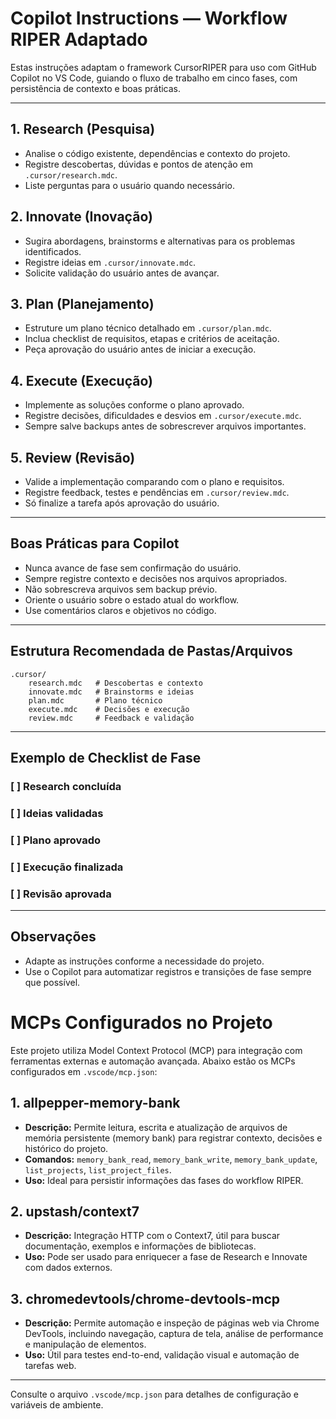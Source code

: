 # Copilot Instructions — Workflow RIPER Adaptado

Estas instruções adaptam o framework CursorRIPER para uso com GitHub Copilot no VS Code, guiando o fluxo de trabalho em cinco fases, com persistência de contexto e boas práticas.

---

## 1. Research (Pesquisa)
- Analise o código existente, dependências e contexto do projeto.
- Registre descobertas, dúvidas e pontos de atenção em `.cursor/research.mdc`.
- Liste perguntas para o usuário quando necessário.

## 2. Innovate (Inovação)
- Sugira abordagens, brainstorms e alternativas para os problemas identificados.
- Registre ideias em `.cursor/innovate.mdc`.
- Solicite validação do usuário antes de avançar.

## 3. Plan (Planejamento)
- Estruture um plano técnico detalhado em `.cursor/plan.mdc`.
- Inclua checklist de requisitos, etapas e critérios de aceitação.
- Peça aprovação do usuário antes de iniciar a execução.

## 4. Execute (Execução)
- Implemente as soluções conforme o plano aprovado.
- Registre decisões, dificuldades e desvios em `.cursor/execute.mdc`.
- Sempre salve backups antes de sobrescrever arquivos importantes.

## 5. Review (Revisão)
- Valide a implementação comparando com o plano e requisitos.
- Registre feedback, testes e pendências em `.cursor/review.mdc`.
- Só finalize a tarefa após aprovação do usuário.

---

## Boas Práticas para Copilot
- Nunca avance de fase sem confirmação do usuário.
- Sempre registre contexto e decisões nos arquivos apropriados.
- Não sobrescreva arquivos sem backup prévio.
- Oriente o usuário sobre o estado atual do workflow.
- Use comentários claros e objetivos no código.

---

## Estrutura Recomendada de Pastas/Arquivos
```
.cursor/
	research.mdc   # Descobertas e contexto
	innovate.mdc   # Brainstorms e ideias
	plan.mdc       # Plano técnico
	execute.mdc    # Decisões e execução
	review.mdc     # Feedback e validação
```

---

## Exemplo de Checklist de Fase
### [ ] Research concluída
### [ ] Ideias validadas
### [ ] Plano aprovado
### [ ] Execução finalizada
### [ ] Revisão aprovada

---

## Observações
- Adapte as instruções conforme a necessidade do projeto.
- Use o Copilot para automatizar registros e transições de fase sempre que possível.


# MCPs Configurados no Projeto

Este projeto utiliza Model Context Protocol (MCP) para integração com ferramentas externas e automação avançada. Abaixo estão os MCPs configurados em `.vscode/mcp.json`:

## 1. allpepper-memory-bank
- **Descrição:** Permite leitura, escrita e atualização de arquivos de memória persistente (memory bank) para registrar contexto, decisões e histórico do projeto.
- **Comandos:** `memory_bank_read`, `memory_bank_write`, `memory_bank_update`, `list_projects`, `list_project_files`.
- **Uso:** Ideal para persistir informações das fases do workflow RIPER.

## 2. upstash/context7
- **Descrição:** Integração HTTP com o Context7, útil para buscar documentação, exemplos e informações de bibliotecas.
- **Uso:** Pode ser usado para enriquecer a fase de Research e Innovate com dados externos.

## 3. chromedevtools/chrome-devtools-mcp
- **Descrição:** Permite automação e inspeção de páginas web via Chrome DevTools, incluindo navegação, captura de tela, análise de performance e manipulação de elementos.
- **Uso:** Útil para testes end-to-end, validação visual e automação de tarefas web.

---

Consulte o arquivo `.vscode/mcp.json` para detalhes de configuração e variáveis de ambiente.